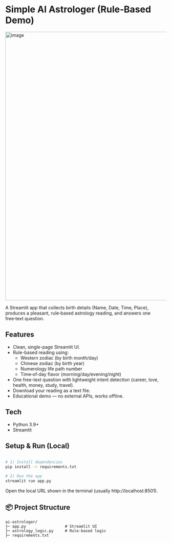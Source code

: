 # Simple AI Astrologer (Rule‑Based Demo)
<img width="1919" height="839" alt="image" src="https://github.com/user-attachments/assets/e62a779c-3327-4dc5-9092-60b2107253e4" />

A Streamlit app that collects birth details (Name, Date, Time, Place), produces a pleasant, rule‑based astrology reading, and answers one free‑text question.

## Features
- Clean, single-page Streamlit UI.
- Rule-based reading using:
  - Western zodiac (by birth month/day)
  - Chinese zodiac (by birth year)
  - Numerology life path number
  - Time‑of‑day flavor (morning/day/evening/night)
- One free-text question with lightweight intent detection (career, love, health, money, study, travel).
- Download your reading as a text file.
- Educational demo — no external APIs, works offline.

## Tech
- Python 3.9+
- Streamlit

## Setup & Run (Local)
```bash

# 1) Install dependencies
pip install -r requirements.txt

# 2) Run the app
streamlit run app.py
```

Open the local URL shown in the terminal (usually http://localhost:8501).

## 📦 Project Structure
```
ai-astrologer/
├─ app.py                 # Streamlit UI
├─ astrology_logic.py     # Rule-based logic
├─ requirements.txt
```
